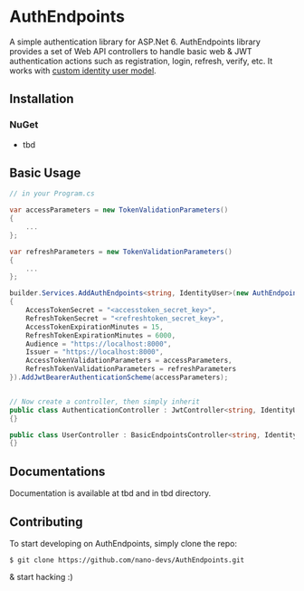# AuthEndpoints
A simple authentication library for ASP.Net 6. AuthEndpoints library provides a set of Web API controllers to handle basic web & JWT authentication actions such as registration, login, refresh, verify, etc. It works with [custom identity user model](https://docs.microsoft.com/en-us/aspnet/core/security/authentication/customize-identity-model?view=aspnetcore-6.0#custom-user-data).

## Installation
### NuGet
- tbd

## Basic Usage
```cs
// in your Program.cs

var accessParameters = new TokenValidationParameters()
{
	...
};

var refreshParameters = new TokenValidationParameters()
{
	...
};

builder.Services.AddAuthEndpoints<string, IdentityUser>(new AuthEndpointsOptions()
{
	AccessTokenSecret = "<accesstoken_secret_key>",
	RefreshTokenSecret = "<refreshtoken_secret_key>",
	AccessTokenExpirationMinutes = 15,
	RefreshTokenExpirationMinutes = 6000,
	Audience = "https://localhost:8000",
	Issuer = "https://localhost:8000",
	AccessTokenValidationParameters = accessParameters,
	RefreshTokenValidationParameters = refreshParameters
}).AddJwtBearerAuthenticationScheme(accessParameters);


// Now create a controller, then simply inherit
public class AuthenticationController : JwtController<string, IdentityUser>
{}

public class UserController : BasicEndpointsController<string, IdentityUser>
{}
```

## Documentations
Documentation is available at tbd and in tbd directory.

## Contributing
To start developing on AuthEndpoints, simply clone the repo:
```
$ git clone https://github.com/nano-devs/AuthEndpoints.git
```
& start hacking :)
